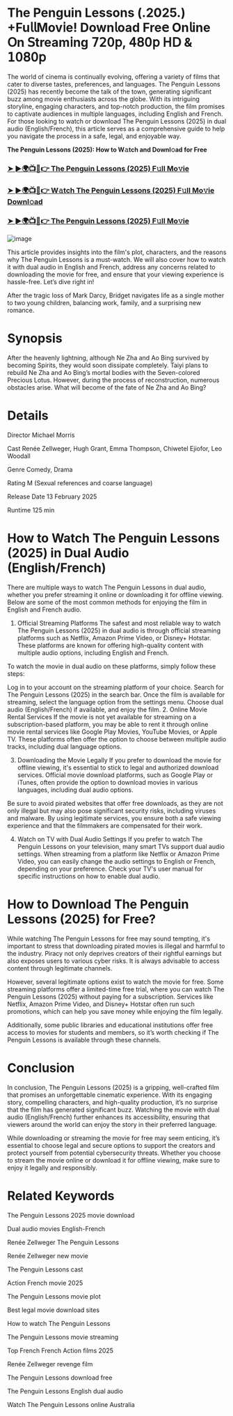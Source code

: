 # The Penguin Lessons (.2025.) +Fu𝗅𝗅Mov𝗂e! Down𝗅oad Fre𝖾 On𝗅ine 𝖮n 𝖲tream𝗂ng 𝟩𝟤𝟢𝗉, 𝟦𝟪𝟢𝗉 𝖧𝖣 & 𝟣𝟢𝟪𝟢𝗉

The world of cinema is continually evolving, offering a variety of films that cater to diverse tastes, preferences, and languages. The Penguin Lessons (2025) has recently become the talk of the town, generating significant buzz among movie enthusiasts across the globe. With its intriguing storyline, engaging characters, and top-notch production, the film promises to captivate audiences in multiple languages, including English and French. For those looking to watch or download The Penguin Lessons (2025) in dual audio (English/French), this article serves as a comprehensive guide to help you navigate the process in a safe, legal, and enjoyable way.

**The Penguin Lessons (2025): How to W𝚊tch and Downl𝚘ad for Free**

### [➤ ►🌍📺📱👉 The Penguin Lessons (2025) F𝚞ll Mo𝚟ie](https://t.co/D5iFimKqFK)

### [➤ ►🌍📺📱👉 W𝚊tch The Penguin Lessons (2025) F𝚞ll Mo𝚟ie Downl𝚘ad](https://t.co/D5iFimKqFK)

### [➤ ►🌍📺📱👉 The Penguin Lessons (2025) F𝚞ll Mo𝚟ie](https://t.co/D5iFimKqFK)

![image](https://image.tmdb.org/t/p/w185/bmjmnelFRrHrJqTHZ4iakLTYDkS.jpg)

This article provides insights into the film's plot, characters, and the reasons why The Penguin Lessons is a must-watch. We will also cover how to watch it with dual audio in English and French, address any concerns related to downloading the movie for free, and ensure that your viewing experience is hassle-free. Let’s dive right in!

After the tragic loss of Mark Darcy, Bridget navigates life as a single mother to two young children, balancing work, family, and a surprising new romance.

# Synopsis
After the heavenly lightning, although Ne Zha and Ao Bing survived by becoming Spirits, they would soon dissipate completely. Taiyi plans to rebuild Ne Zha and Ao Bing’s mortal bodies with the Seven-colored Precious Lotus. However, during the process of reconstruction, numerous obstacles arise. What will become of the fate of Ne Zha and Ao Bing?

# Details
Director Michael Morris

Cast Renée Zellweger, Hugh Grant, Emma Thompson, Chiwetel Ejiofor, Leo Woodall

Genre Comedy, Drama

Rating M (Sexual references and coarse language)

Release Date 13 February 2025

Runtime 125 min

# How to Watch The Penguin Lessons (2025) in Dual Audio (English/French)
There are multiple ways to watch The Penguin Lessons in dual audio, whether you prefer streaming it online or downloading it for offline viewing. Below are some of the most common methods for enjoying the film in English and French audio.

1. Official Streaming Platforms
The safest and most reliable way to watch The Penguin Lessons (2025) in dual audio is through official streaming platforms such as Netflix, Amazon Prime Video, or Disney+ Hotstar. These platforms are known for offering high-quality content with multiple audio options, including English and French.

To watch the movie in dual audio on these platforms, simply follow these steps:

Log in to your account on the streaming platform of your choice.
Search for The Penguin Lessons (2025) in the search bar.
Once the film is available for streaming, select the language option from the settings menu.
Choose dual audio (English/French) if available, and enjoy the film.
2. Online Movie Rental Services
If the movie is not yet available for streaming on a subscription-based platform, you may be able to rent it through online movie rental services like Google Play Movies, YouTube Movies, or Apple TV. These platforms often offer the option to choose between multiple audio tracks, including dual language options.

3. Downloading the Movie Legally
If you prefer to download the movie for offline viewing, it's essential to stick to legal and authorized download services. Official movie download platforms, such as Google Play or iTunes, often provide the option to download movies in various languages, including dual audio options.

Be sure to avoid pirated websites that offer free downloads, as they are not only illegal but may also pose significant security risks, including viruses and malware. By using legitimate services, you ensure both a safe viewing experience and that the filmmakers are compensated for their work.

4. Watch on TV with Dual Audio Settings
If you prefer to watch The Penguin Lessons on your television, many smart TVs support dual audio settings. When streaming from a platform like Netflix or Amazon Prime Video, you can easily change the audio settings to English or French, depending on your preference. Check your TV's user manual for specific instructions on how to enable dual audio.

# How to Download The Penguin Lessons (2025) for Free?
While watching The Penguin Lessons for free may sound tempting, it's important to stress that downloading pirated movies is illegal and harmful to the industry. Piracy not only deprives creators of their rightful earnings but also exposes users to various cyber risks. It is always advisable to access content through legitimate channels.

However, several legitimate options exist to watch the movie for free. Some streaming platforms offer a limited-time free trial, where you can watch The Penguin Lessons (2025) without paying for a subscription. Services like Netflix, Amazon Prime Video, and Disney+ Hotstar often run such promotions, which can help you save money while enjoying the film legally.

Additionally, some public libraries and educational institutions offer free access to movies for students and members, so it’s worth checking if The Penguin Lessons is available through these channels.

# Conclusion
In conclusion, The Penguin Lessons (2025) is a gripping, well-crafted film that promises an unforgettable cinematic experience. With its engaging story, compelling characters, and high-quality production, it’s no surprise that the film has generated significant buzz. Watching the movie with dual audio (English/French) further enhances its accessibility, ensuring that viewers around the world can enjoy the story in their preferred language.

While downloading or streaming the movie for free may seem enticing, it’s essential to choose legal and secure options to support the creators and protect yourself from potential cybersecurity threats. Whether you choose to stream the movie online or download it for offline viewing, make sure to enjoy it legally and responsibly.

# Related Keywords
The Penguin Lessons 2025 movie download

Dual audio movies English-French

Renée Zellweger The Penguin Lessons

Renée Zellweger new movie

The Penguin Lessons cast

Action French movie 2025

The Penguin Lessons movie plot

Best legal movie download sites

How to watch The Penguin Lessons

The Penguin Lessons movie streaming

Top French French Action films 2025

Renée Zellweger revenge film

The Penguin Lessons download free

The Penguin Lessons English dual audio

Watch The Penguin Lessons online Australia  
